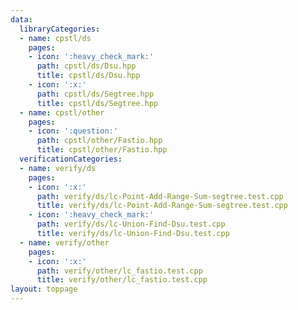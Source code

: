 ```yaml
---
data:
  libraryCategories:
  - name: cpstl/ds
    pages:
    - icon: ':heavy_check_mark:'
      path: cpstl/ds/Dsu.hpp
      title: cpstl/ds/Dsu.hpp
    - icon: ':x:'
      path: cpstl/ds/Segtree.hpp
      title: cpstl/ds/Segtree.hpp
  - name: cpstl/other
    pages:
    - icon: ':question:'
      path: cpstl/other/Fastio.hpp
      title: cpstl/other/Fastio.hpp
  verificationCategories:
  - name: verify/ds
    pages:
    - icon: ':x:'
      path: verify/ds/lc-Point-Add-Range-Sum-segtree.test.cpp
      title: verify/ds/lc-Point-Add-Range-Sum-segtree.test.cpp
    - icon: ':heavy_check_mark:'
      path: verify/ds/lc-Union-Find-Dsu.test.cpp
      title: verify/ds/lc-Union-Find-Dsu.test.cpp
  - name: verify/other
    pages:
    - icon: ':x:'
      path: verify/other/lc_fastio.test.cpp
      title: verify/other/lc_fastio.test.cpp
layout: toppage
---
```


